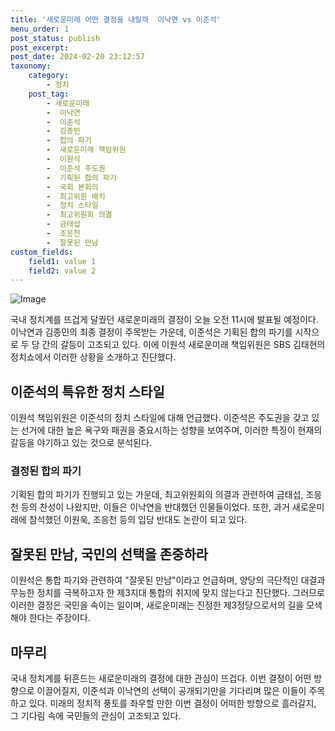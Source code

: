 ```yaml
---
title: '새로운미래 어떤 결정을 내릴까  이낙연 vs 이준석'
menu_order: 1
post_status: publish
post_excerpt: 
post_date: 2024-02-20 23:12:57
taxonomy:
    category:
        - 정치
    post_tag:
        - 새로운미래
        -  이낙연
        -  이준석
        -  김종민
        -  합의 파기
        -  새로운미래 책임위원
        -  이원석
        -  이준석 주도권
        -  기획된 합의 파기
        -  국회 본회의
        -  최고위원 배치
        -  정치 스타일
        -  최고위원회 의결
        -  금태섭
        -  조응천
        -  잘못된 만남
custom_fields:
    field1: value 1
    field2: value 2
---
```


![Image](https://imgnews.pstatic.net/image/055/2024/02/20/0001132260_002_20240220101618655.jpg?type=w647)

국내 정치계를 뜨겁게 달궜던 새로운미래의 결정이 오늘 오전 11시에 발표될 예정이다. 이낙연과 김종민의 최종 결정이 주목받는 가운데, 이준석은 기획된 합의 파기를 시작으로 두 당 간의 갈등이 고조되고 있다. 이에 이원석 새로운미래 책임위원은 SBS 김태현의 정치쇼에서 이러한 상황을 소개하고 진단했다.
## 이준석의 특유한 정치 스타일
이원석 책임위원은 이준석의 정치 스타일에 대해 언급했다. 이준석은 주도권을 갖고 있는 선거에 대한 높은 욕구와 패권을 중요시하는 성향을 보여주며, 이러한 특징이 현재의 갈등을 야기하고 있는 것으로 분석된다.
### 결정된 합의 파기
기획된 합의 파기가 진행되고 있는 가운데, 최고위원회의 의결과 관련하여 금태섭, 조응천 등의 찬성이 나왔지만, 이들은 이낙연을 반대했던 인물들이었다. 또한, 과거 새로운미래에 참석했던 이원욱, 조응천 등의 입당 반대도 논란이 되고 있다.
## 잘못된 만남, 국민의 선택을 존중하라
이원석은 통합 파기와 관련하여 "잘못된 만남"이라고 언급하며, 양당의 극단적인 대결과 무능한 정치를 극복하고자 한 제3지대 통합의 취지에 맞지 않는다고 진단했다. 그러므로 이러한 결정은 국민을 속이는 일이며, 새로운미래는 진정한 제3정당으로서의 길을 모색해야 한다는 주장이다.
## 마무리
국내 정치계를 뒤흔드는 새로운미래의 결정에 대한 관심이 뜨겁다. 이번 결정이 어떤 방향으로 이끌어질지, 이준석과 이낙연의 선택이 공개되기만을 기다리며 많은 이들이 주목하고 있다. 미래의 정치적 풍토를 좌우할 만한 이번 결정이 어떠한 방향으로 흘러갈지, 그 기다림 속에 국민들의 관심이 고조되고 있다.

